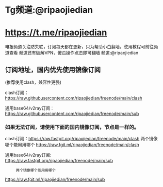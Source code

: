 # Tg频道:@ripaojiedian
# https://t.me/ripaojiedian
电报频道关注防失联，订阅每天都在更新，只为帮助小白翻墙，使用教程可前往频道查看
频道还有破解VPN，傻瓜操作点击即可翻墙
频道:@ripaojiedian

## 订阅地址，国内优先使用镜像订阅
(推荐使用clash，兼容性更强)

clash订阅：https://raw.githubusercontent.com/ripaojiedian/freenode/main/clash

通用base64/v2ray订阅：https://raw.githubusercontent.com/ripaojiedian/freenode/main/sub


### 如果无法订阅，请使用下面的国内镜像订阅，节点是一样的。

clash订阅：https://raw.fastgit.org/ripaojiedian/freenode/main/clash
         两个镜像哪个能用用哪个
         https://raw.fgit.ml/ripaojiedian/freenode/main/clash

通用base64/v2ray订阅: https://raw.fastgit.org/ripaojiedian/freenode/main/sub
       
         两个镜像哪个能用用哪个
https://raw.fgit.ml/ripaojiedian/freenode/main/sub
